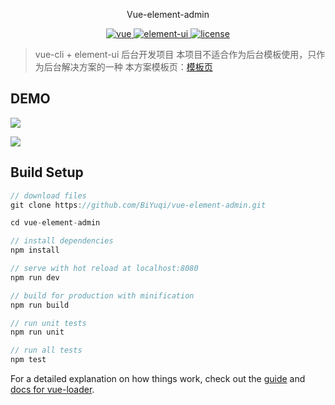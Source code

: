 <p align="center">
  Vue-element-admin
</p>

<p align="center">
	<a href="https://github.com/vuejs/vue">
		<img src="https://img.shields.io/badge/vue-2.5.2-blue.svg" alt="vue">
	</a>
	<a href="https://github.com/ElemeFE/element">
		<img src="https://img.shields.io/badge/element----ui-2.3.2-blue.svg" alt="element-ui">
	</a>
	<a href="https://github.com/BiYuqi/vue-element-admin/blob/master/LICENSE">
		<img src="https://img.shields.io/github/license/mashape/apistatus.svg" alt="license">
	</a>
</p>

> vue-cli + element-ui 后台开发项目
本项目不适合作为后台模板使用，只作为后台解决方案的一种
本方案模板页：[模板页](https://github.com/BiYuqi/vue-admin-template)
## DEMO

![](http://oq4hkch8e.bkt.clouddn.com/vue-admin-home%202018-03-31%2014.41.44.png)

![](http://oq4hkch8e.bkt.clouddn.com/vue-admin-icon2018-03-31%2014.42.30.png)

## Build Setup
```js
// download files
git clone https://github.com/BiYuqi/vue-element-admin.git

cd vue-element-admin

// install dependencies
npm install

// serve with hot reload at localhost:8080
npm run dev

// build for production with minification
npm run build

// run unit tests
npm run unit

// run all tests
npm test
```

For a detailed explanation on how things work, check out the [guide](http://vuejs-templates.github.io/webpack/) and [docs for vue-loader](http://vuejs.github.io/vue-loader).
